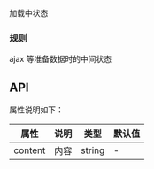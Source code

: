 加载中状态

### 规则

ajax 等准备数据时的中间状态

## API

属性说明如下：

属性 | 说明 | 类型 | 默认值
-----|-----|-----|------
content|内容|string| -
